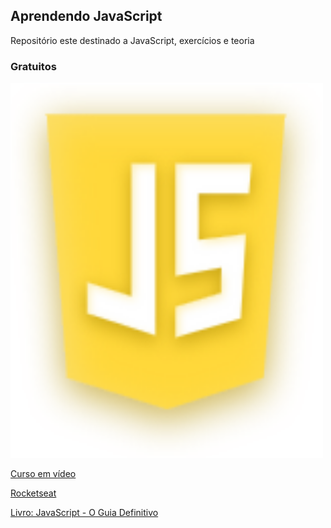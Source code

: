 <h2>Aprendendo JavaScript</h2>

<p>Repositório este destinado a JavaScript, exercícios e teoria</p>

<h3>Gratuitos</h3>

<img src="img/js.svg" alt="JavaScript" width="500" height="600">

<a href="https://www.youtube.com/playlist?list=PLHz_AreHm4dlsK3Nr9GVvXCbpQyHQl1o1">Curso em vídeo</a>

<a href="https://app.rocketseat.com.br/node/o-guia-estelar-de-java-script">Rocketseat</a>

<a href="https://www.amazon.com/Javascript-Guia-Definitivo-Portuguese-Brasil/dp/856583719X">Livro: JavaScript - O Guia Definitivo</a>

